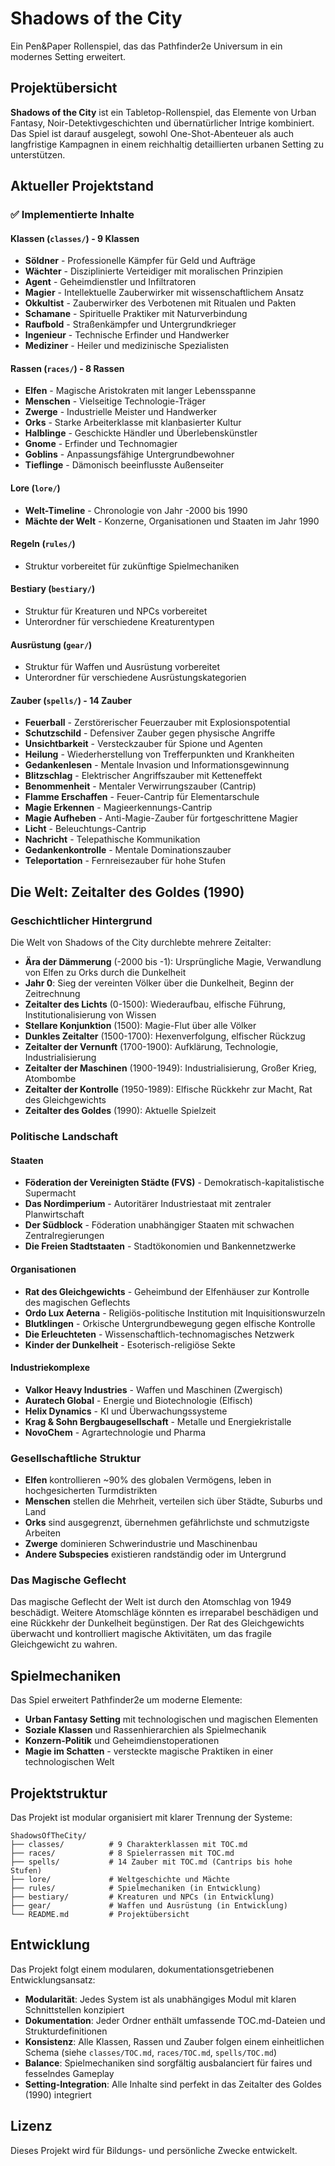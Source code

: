 # Shadows of the City

Ein Pen&Paper Rollenspiel, das das Pathfinder2e Universum in ein modernes Setting erweitert.

## Projektübersicht

**Shadows of the City** ist ein Tabletop-Rollenspiel, das Elemente von Urban Fantasy, Noir-Detektivgeschichten und übernatürlicher Intrige kombiniert. Das Spiel ist darauf ausgelegt, sowohl One-Shot-Abenteuer als auch langfristige Kampagnen in einem reichhaltig detaillierten urbanen Setting zu unterstützen.

## Aktueller Projektstand

### ✅ Implementierte Inhalte

#### **Klassen** (`classes/`) - **9 Klassen**
- **Söldner** - Professionelle Kämpfer für Geld und Aufträge
- **Wächter** - Disziplinierte Verteidiger mit moralischen Prinzipien  
- **Agent** - Geheimdienstler und Infiltratoren
- **Magier** - Intellektuelle Zauberwirker mit wissenschaftlichem Ansatz
- **Okkultist** - Zauberwirker des Verbotenen mit Ritualen und Pakten
- **Schamane** - Spirituelle Praktiker mit Naturverbindung
- **Raufbold** - Straßenkämpfer und Untergrundkrieger
- **Ingenieur** - Technische Erfinder und Handwerker
- **Mediziner** - Heiler und medizinische Spezialisten

#### **Rassen** (`races/`) - **8 Rassen**
- **Elfen** - Magische Aristokraten mit langer Lebensspanne
- **Menschen** - Vielseitige Technologie-Träger
- **Zwerge** - Industrielle Meister und Handwerker
- **Orks** - Starke Arbeiterklasse mit klanbasierter Kultur
- **Halblinge** - Geschickte Händler und Überlebenskünstler
- **Gnome** - Erfinder und Technomagier
- **Goblins** - Anpassungsfähige Untergrundbewohner
- **Tieflinge** - Dämonisch beeinflusste Außenseiter

#### **Lore** (`lore/`)
- **Welt-Timeline** - Chronologie von Jahr -2000 bis 1990
- **Mächte der Welt** - Konzerne, Organisationen und Staaten im Jahr 1990

#### **Regeln** (`rules/`)
- Struktur vorbereitet für zukünftige Spielmechaniken

#### **Bestiary** (`bestiary/`)
- Struktur für Kreaturen und NPCs vorbereitet
- Unterordner für verschiedene Kreaturentypen

#### **Ausrüstung** (`gear/`)
- Struktur für Waffen und Ausrüstung vorbereitet
- Unterordner für verschiedene Ausrüstungskategorien

#### **Zauber** (`spells/`) - **14 Zauber**
- **Feuerball** - Zerstörerischer Feuerzauber mit Explosionspotential
- **Schutzschild** - Defensiver Zauber gegen physische Angriffe
- **Unsichtbarkeit** - Versteckzauber für Spione und Agenten
- **Heilung** - Wiederherstellung von Trefferpunkten und Krankheiten
- **Gedankenlesen** - Mentale Invasion und Informationsgewinnung
- **Blitzschlag** - Elektrischer Angriffszauber mit Ketteneffekt
- **Benommenheit** - Mentaler Verwirrungszauber (Cantrip)
- **Flamme Erschaffen** - Feuer-Cantrip für Elementarschule
- **Magie Erkennen** - Magieerkennungs-Cantrip
- **Magie Aufheben** - Anti-Magie-Zauber für fortgeschrittene Magier
- **Licht** - Beleuchtungs-Cantrip
- **Nachricht** - Telepathische Kommunikation
- **Gedankenkontrolle** - Mentale Dominationszauber
- **Teleportation** - Fernreisezauber für hohe Stufen

## Die Welt: Zeitalter des Goldes (1990)

### **Geschichtlicher Hintergrund**

Die Welt von Shadows of the City durchlebte mehrere Zeitalter:

- **Ära der Dämmerung** (-2000 bis -1): Ursprüngliche Magie, Verwandlung von Elfen zu Orks durch die Dunkelheit
- **Jahr 0**: Sieg der vereinten Völker über die Dunkelheit, Beginn der Zeitrechnung
- **Zeitalter des Lichts** (0-1500): Wiederaufbau, elfische Führung, Institutionalisierung von Wissen
- **Stellare Konjunktion** (1500): Magie-Flut über alle Völker
- **Dunkles Zeitalter** (1500-1700): Hexenverfolgung, elfischer Rückzug
- **Zeitalter der Vernunft** (1700-1900): Aufklärung, Technologie, Industrialisierung
- **Zeitalter der Maschinen** (1900-1949): Industrialisierung, Großer Krieg, Atombombe
- **Zeitalter der Kontrolle** (1950-1989): Elfische Rückkehr zur Macht, Rat des Gleichgewichts
- **Zeitalter des Goldes** (1990): Aktuelle Spielzeit

### **Politische Landschaft**

#### **Staaten**
- **Föderation der Vereinigten Städte (FVS)** - Demokratisch-kapitalistische Supermacht
- **Das Nordimperium** - Autoritärer Industriestaat mit zentraler Planwirtschaft
- **Der Südblock** - Föderation unabhängiger Staaten mit schwachen Zentralregierungen
- **Die Freien Stadtstaaten** - Stadtökonomien und Bankennetzwerke

#### **Organisationen**
- **Rat des Gleichgewichts** - Geheimbund der Elfenhäuser zur Kontrolle des magischen Geflechts
- **Ordo Lux Aeterna** - Religiös-politische Institution mit Inquisitionswurzeln
- **Blutklingen** - Orkische Untergrundbewegung gegen elfische Kontrolle
- **Die Erleuchteten** - Wissenschaftlich-technomagisches Netzwerk
- **Kinder der Dunkelheit** - Esoterisch-religiöse Sekte

#### **Industriekomplexe**
- **Valkor Heavy Industries** - Waffen und Maschinen (Zwergisch)
- **Auratech Global** - Energie und Biotechnologie (Elfisch)
- **Helix Dynamics** - KI und Überwachungssysteme
- **Krag & Sohn Bergbaugesellschaft** - Metalle und Energiekristalle
- **NovoChem** - Agrartechnologie und Pharma

### **Gesellschaftliche Struktur**

- **Elfen** kontrollieren ~90% des globalen Vermögens, leben in hochgesicherten Turmdistrikten
- **Menschen** stellen die Mehrheit, verteilen sich über Städte, Suburbs und Land
- **Orks** sind ausgegrenzt, übernehmen gefährlichste und schmutzigste Arbeiten
- **Zwerge** dominieren Schwerindustrie und Maschinenbau
- **Andere Subspecies** existieren randständig oder im Untergrund

### **Das Magische Geflecht**

Das magische Geflecht der Welt ist durch den Atomschlag von 1949 beschädigt. Weitere Atomschläge könnten es irreparabel beschädigen und eine Rückkehr der Dunkelheit begünstigen. Der Rat des Gleichgewichts überwacht und kontrolliert magische Aktivitäten, um das fragile Gleichgewicht zu wahren.

## Spielmechaniken

Das Spiel erweitert Pathfinder2e um moderne Elemente:
- **Urban Fantasy Setting** mit technologischen und magischen Elementen
- **Soziale Klassen** und Rassenhierarchien als Spielmechanik
- **Konzern-Politik** und Geheimdienstoperationen
- **Magie im Schatten** - versteckte magische Praktiken in einer technologischen Welt

## Projektstruktur

Das Projekt ist modular organisiert mit klarer Trennung der Systeme:

```
ShadowsOfTheCity/
├── classes/          # 9 Charakterklassen mit TOC.md
├── races/            # 8 Spielerrassen mit TOC.md
├── spells/           # 14 Zauber mit TOC.md (Cantrips bis hohe Stufen)
├── lore/             # Weltgeschichte und Mächte
├── rules/            # Spielmechaniken (in Entwicklung)
├── bestiary/         # Kreaturen und NPCs (in Entwicklung)
├── gear/             # Waffen und Ausrüstung (in Entwicklung)
└── README.md         # Projektübersicht
```

## Entwicklung

Das Projekt folgt einem modularen, dokumentationsgetriebenen Entwicklungsansatz:
- **Modularität**: Jedes System ist als unabhängiges Modul mit klaren Schnittstellen konzipiert
- **Dokumentation**: Jeder Ordner enthält umfassende TOC.md-Dateien und Strukturdefinitionen
- **Konsistenz**: Alle Klassen, Rassen und Zauber folgen einem einheitlichen Schema (siehe `classes/TOC.md`, `races/TOC.md`, `spells/TOC.md`)
- **Balance**: Spielmechaniken sind sorgfältig ausbalanciert für faires und fesselndes Gameplay
- **Setting-Integration**: Alle Inhalte sind perfekt in das Zeitalter des Goldes (1990) integriert

## Lizenz

Dieses Projekt wird für Bildungs- und persönliche Zwecke entwickelt.
